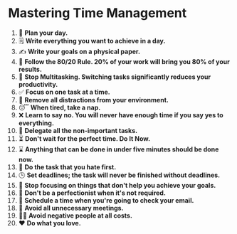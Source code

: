 # Mastering Time Management  

1. 📝 **Plan your day.** 
2. 🗒️ **Write everything you want to achieve in a day.**
3. ✍️ **Write your goals on a physical paper.**
4. 🎯 **Follow the 80/20 Rule. 20% of your work will bring you 80% of your results.**
5. 🚫 **Stop Multitasking. Switching tasks significantly reduces your productivity.**
6. ✅ **Focus on one task at a time.**
7. 🔕 **Remove all distractions from your environment.**
8. 😴 **When tired, take a nap.**
9. ❌ **Learn to say no. You will never have enough time if you say yes to everything.**
10. 🔄 **Delegate all the non-important tasks.**
11. ⏳ **Don't wait for the perfect time. Do It Now.**
12. ⌛ **Anything that can be done in under five minutes should be done now.**
13. 🎢 **Do the task that you hate first.**
14. 🕒 **Set deadlines; the task will never be finished without deadlines.**
15. 🎯 **Stop focusing on things that don't help you achieve your goals.**
16. 🛑 **Don't be a perfectionist when it's not required.**
17. 📧 **Schedule a time when you're going to check your email.**
18. 📅 **Avoid all unnecessary meetings.**
19. 🚶‍♂️ **Avoid negative people at all costs.**
20. ❤️ **Do what you love.**
